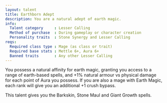 ```yaml
---
layout: talent
title: Earthborn Adept
description: You are a natural adept of earth magic.
info:
  Talent category     : Lesser Calling
  Method of purchase  : During gameplay or character creation
  Personality traits  : Stone Synergy and Lesser Calling
reqs:
  Required class type : Mage (as class or trait)
  Required base stats : Mettle 6+, Aura 6+
  Banned traits       : Any other Lesser Calling
---
```


You possess a natural affinity for earth magic, granting you access to a range of earth-based spells, and +1% natural armour vs physical damage for each point of Aura you possess. If you are also a mage with Earth Magic, each rank will give you an additional +1 crush bypass.

This talent gives you the Barkskin, Stone Maul and Giant Growth spells.